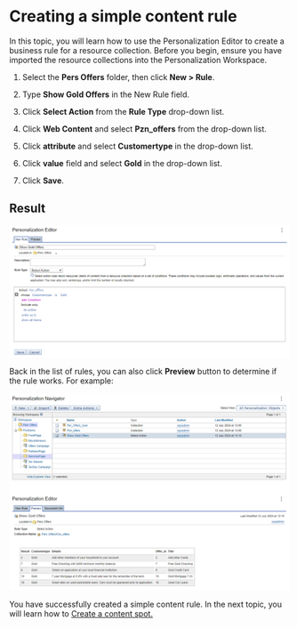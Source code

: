 # Creating a simple content rule

In this topic, you will learn how to use the Personalization Editor to create a business rule for a resource collection. Before you begin, ensure you have imported the resource collections into the Personalization Workspace.  


1. Select the **Pers Offers** folder, then click **New > Rule**.  

2. Type **Show Gold Offers** in the New Rule field.  

3. Click  **Select Action** from the **Rule Type** drop-down list.  

4. Click **Web Content** and select **Pzn_offers** from the drop-down list.  


5. Click **attribute** and select **Customertype** in the drop-down list.  

6. Click **value** field and select **Gold** in the drop-down list.  

7. Click **Save**.  

## Result  

![Rule to show all gold customers](./images/rule_result_show_gold_offers.png)  

Back in the list of rules, you can also click **Preview** button to determine if the rule works. For example:

![Show all gold customers - preview](./images/rule_result_show_gold_offers_preview.png)

You have successfully created a simple content rule. In the next topic, you will learn how to [Create a content spot.](./pzn_demo_create_content_spot.md)
